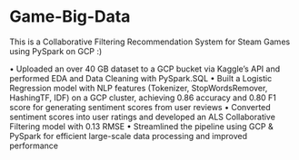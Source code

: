 # Game-Big-Data
This is a Collaborative Filtering Recommendation System for Steam Games using PySpark on GCP :)

•	Uploaded an over 40 GB dataset to a GCP bucket via Kaggle’s API and performed EDA and Data Cleaning with PySpark.SQL
•	Built a Logistic Regression model with NLP features (Tokenizer, StopWordsRemover, HashingTF, IDF) on a GCP cluster, achieving 0.86 accuracy and 0.80 F1 score for generating sentiment scores from user reviews
•	Converted sentiment scores into user ratings and developed an ALS Collaborative Filtering model with 0.13 RMSE
•	Streamlined the pipeline using GCP & PySpark for efficient large-scale data processing and improved performance
